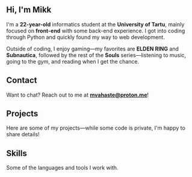 ## Hi, I'm Mikk <WaveEmoji />

I'm a **22-year-old** informatics student at the **University of Tartu**, mainly focused on **front-end** with some back-end experience. I got into coding through Python and quickly found my way to web development.

Outside of coding, I enjoy gaming—my favorites are **ELDEN RING** and **Subnautica**, followed by the rest of the **Souls** series—listening to music, going to the gym, and reading when I get the chance.

## Contact

Want to chat? Reach out to me at **mvahaste@proton.me**!

<Socials />

## Projects

Here are some of my projects—while some code is private, I'm happy to share details!

<ProjectsGrid />

## Skills

Some of the languages and tools I work with.

<SkillsList />
